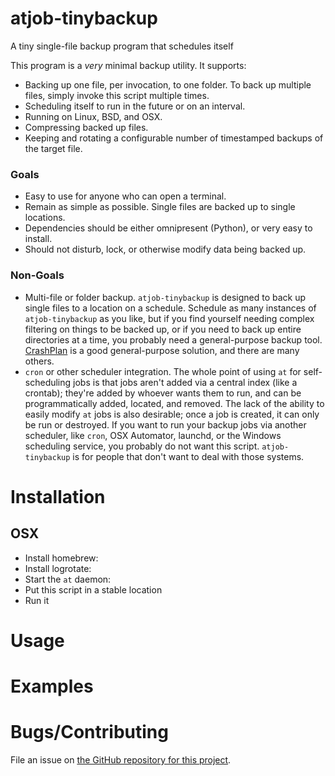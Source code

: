 # atjob-tinybackup

A tiny single-file backup program that schedules itself

This program is a *very* minimal backup utility. It supports:

- Backing up one file, per invocation, to one folder. To back up multiple files, simply invoke this script multiple times.
- Scheduling itself to run in the future or on an interval.
- Running on Linux, BSD, and OSX.
- Compressing backed up files.
- Keeping and rotating a configurable number of timestamped backups of the target file.

### Goals

- Easy to use for anyone who can open a terminal.
- Remain as simple as possible. Single files are backed up to single locations.
- Dependencies should be either omnipresent (Python), or very easy to install.
- Should not disturb, lock, or otherwise modify data being backed up.


### Non-Goals

- Multi-file or folder backup. `atjob-tinybackup` is designed to back up single files to a location on a schedule. Schedule as many instances of `atjob-tinybackup` as you like, but if you find yourself needing complex filtering on things to be backed up, or if you need to back up entire directories at a time, you probably need a general-purpose backup tool. [CrashPlan](https://www.crashplan.com) is a good general-purpose solution, and there are many others.
- `cron` or other scheduler integration. The whole point of using `at` for self-scheduling jobs is that jobs aren't added via a central index (like a crontab); they're added by whoever wants them to run, and can be programmatically added, located, and removed. The lack of the ability to easily modify `at` jobs is also desirable; once a job is created, it can only be run or destroyed. If you want to run your backup jobs via another scheduler, like `cron`, OSX Automator, launchd, or the Windows scheduling service, you probably do not want this script. `atjob-tinybackup` is for people that don't want to deal with those systems.

# Installation

## OSX
- Install homebrew:
- Install logrotate:
- Start the `at` daemon:
- Put this script in a stable location
- Run it

# Usage

# Examples

# Bugs/Contributing

File an issue on [the GitHub repository for this project](https://github.com/zbentley/atjob-tinybackup).